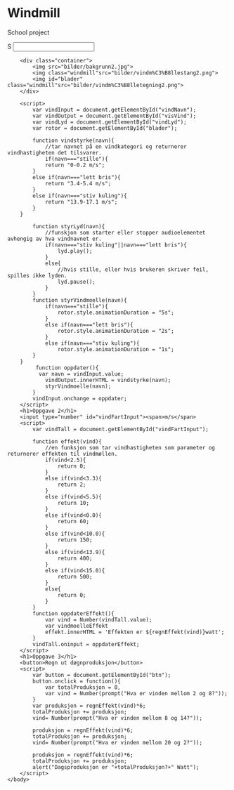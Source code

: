 # Windmill
School project
<!DOCTYPE html>
<html>
<head>
    <meta charset="utf-8"/>
    <style>
        @keyframes roter{
            from{
                transform: rotate(0deg);
            }
            to{
                transform:rotate(360deg);
            }
        }
        .container>img{
            position:absolute;
        }
        .windmill>img{
            top: -40px;
            left:800px;
        }
        #blader{
            transform-origin:50% 205px;
            animation: roter 2s;
            animation-iteration-count: infinite;
            animation-timing-function: linear;
        }
    </style>
    </head>S
    <body>
        <input id="vindNavn">
        <span id="visVind"></span>
        <audio id="vindLyd" src="bilder/sommervind.mp3"></audio>
        
        <div class="container">
            <img src="bilder/bakgrunn2.jpg">
            <img class="windmill"src="bilder/vindm%C3%B8llestang2.png">
            <img id="blader" class="windmill"src="bilder/vindm%C3%B8lletegning2.png">
        </div>
        
        <script>
            var vindInput = document.getElementById("vindNavn");
            var vindOutput = document.getElementById("visVind");
            var vindLyd = document.getElementById("vindLyd");
            var rotor = document.getElementById("blader");
            
            function vindstyrke(navn){
                //tar navnet på en vindkategori og returnerer vindhastigheten det tilsvarer.
                if(navn==="stille"){
                return "0-0.2 m/s";
            }
            else if(navn==="lett bris"){
                return "3.4-5.4 m/s";
            }
            else if(navn==="stiv kuling"){
                return "13.9-17.1 m/s";
            }
        }
            
            function styrLyd(navn){
                //funskjon som starter eller stopper audioelementet avhengig av hva vindnavnet er.
                if(navn==="stiv kuling"||navn==="lett bris"){
                    lyd.play();
                }
                else{
                    //hvis stille, eller hvis brukeren skriver feil, spilles ikke lyden.
                    lyd.pause();
                }
            }
            function styrVindmoelle(navn){
                if(navn==="stille"){
                    rotor.style.animationDuration = "5s";
                }
                else if(navn==="lett bris"){
                    rotor.style.animationDuration = "2s";
                }
                else if(navn==="stiv kuling"){
                    rotor.style.animationDuration = "1s";
            }
        }
             function oppdater(){
              var navn = vindInput.value;
                vindOutput.innerHTML = vindstyrke(navn);
                styrVindmoelle(navn);
            }
            vindInput.onchange = oppdater;
        </script>
        <h1>Oppgave 2</h1>
        <input type="number" id="vindFartInput"><span>m/s</span>
        <script>
            var vindTall = document.getElementById("vindFartInput");
            
            function effekt(vind){
                //en funksjon som tar vindhastigheten som parameter og returnerer effekten til vindmøllen.
                if(vind<2.5){
                    return 0;
                }
                else if(vind<3.3){
                    return 2;
                }
                else if(vind<5.5){
                    return 10;
                }
                else if(vind<0.0){
                    return 60;
                }
                else if(vind<10.0){
                    return 150;
                }
                else if(vind<13.9){
                    return 400;
                }
                else if(vind<15.0){
                    return 500;
                }
                else{
                    return 0;
                }
            }
            function oppdaterEffekt(){
                var vind = Number(vindTall.value);
                var vindmoelleEffekt
                effekt.innerHTML = 'Effekten er ${regnEffekt(vind)}watt';
            }
            vindTall.oninput = oppdaterEffekt;
        </script>
        <h1>Oppgave 3</h1>
        <button>Regn ut døgnproduksjon</button>
        <script>
            var button = document.getElementById("btn");
            button.onclick = function(){
                var totalProduksjon = 0,
                var vind = Number(prompt("Hva er vinden mellom 2 og 8?"));
            }
            var produksjon = regnEffekt(vind)*6;
            totalProduksjon += produksjon;
            vind= Number(prompt("Hva er vinden mellom 8 og 14?"));
            
            produksjon = regnEffekt(vind)*6;
            totalProduksjon += produksjon;
            vind= Number(prompt("Hva er vinden mellom 20 og 2?"));
            
            produksjon = regnEffekt(vind)*6;
            totalProduksjon += produksjon;
            alert("Dagsproduksjon er "+totalProduksjon?+" Watt");
        </script>
    </body>
</html>
